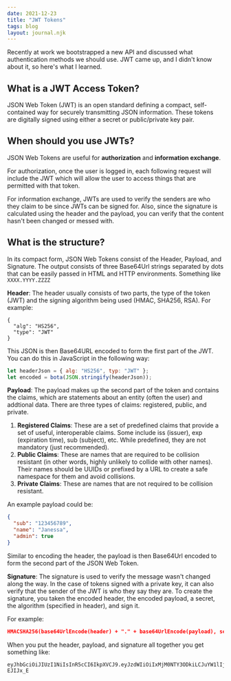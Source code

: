 ```yaml
---
date: 2021-12-23
title: "JWT Tokens"
tags: blog
layout: journal.njk
---
```


Recently at work we bootstrapped a new API and discussed what authentication methods we should use. JWT came up, and I didn't know about it, so here's what I learned.

## What is a JWT Access Token?

JSON Web Token (JWT) is an open standard defining a compact, self-contained way for securely transmitting JSON information. These tokens are digitally signed using either a secret or public/private key pair.

## When should you use JWTs?

JSON Web Tokens are useful for **authorization** and **information exchange**.

For authorization, once the user is logged in, each following request will include the JWT which will allow the user to access things that are permitted with that token.

For information exchange, JWTs are used to verify the senders are who they claim to be since JWTs can be signed for. Also, since the signature is calculated using the header and the payload, you can verify that the content hasn't been changed or messed with.

## What is the structure?

In its compact form, JSON Web Tokens consist of the Header, Payload, and Signature. The output consists of three Base64Url strings separated by dots that can be easily passed in HTML and HTTP environments. Something like `XXXX.YYYY.ZZZZ`

**Header**: The header usually consists of two parts, the type of the token (JWT) and the signing algorithm being used (HMAC, SHA256, RSA). For example:

```
{
  "alg": "HS256",
  "type": "JWT"
}
```

This JSON is then Base64URL encoded to form the first part of the JWT. You can do this in JavaScript in the following way:

```javascript
let headerJson = { alg: "HS256", typ: "JWT" };
let encoded = bota(JSON.stringify(headerJson));
```

**Payload**: The payload makes up the second part of the token and contains the claims, which are statements about an entity (often the user) and addtional data. There are three types of claims: registered, public, and private.

1. **Registered Claims**: These are a set of predefined claims that provide a set of useful, interoperable claims. Some include iss (issuer), exp (expiration time), sub (subject), etc. While predefined, they are not mandatory (just recommended).
2. **Public Claims**: These are names that are required to be collision resistant (in other words, highly unlikely to collide with other names). Their names should be UUIDs or prefixed by a URL to create a safe namespace for them and avoid collisions.
3. **Private Claims**: These are names that are not required to be collision resistant.

An example payload could be:

```json
{
  "sub": "123456789",
  "name": "Janessa",
  "admin": true
}
```

Similar to encoding the header, the payload is then Base64Url encoded to form the second part of the JSON Web Token.

**Signature**:
The signature is used to verify the message wasn't changed along the way. In the case of tokens signed with a private key, it can also verify that the sender of the JWT is who they say they are. To create the signature, you taken the encoded header, the encoded payload, a secret, the algorithm (specified in header), and sign it.

For example:

```json
HMACSHA256(base64UrlEncode(header) + "." + base64UrlEncode(payload), secret)
```

When you put the header, payload, and signature all together you get something like:

```
eyJhbGciOiJIUzI1NiIsInR5cCI6IkpXVCJ9.eyJzdWIiOiIxMjM0NTY3ODkiLCJuYW1lIjoiSmFuZXNzYSIsImFkbWluIjp0cnVlfQ.dCKmOwHDkyXGtHQfExjUoepCKQpKy9czARV-EJIJx_E
```
